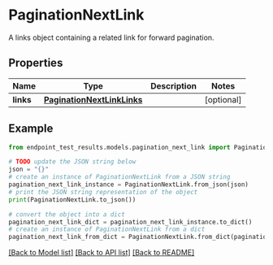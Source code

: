 # PaginationNextLink

A links object containing a related link for forward pagination.

## Properties

Name | Type | Description | Notes
------------ | ------------- | ------------- | -------------
**links** | [**PaginationNextLinkLinks**](PaginationNextLinkLinks.md) |  | [optional] 

## Example

```python
from endpoint_test_results.models.pagination_next_link import PaginationNextLink

# TODO update the JSON string below
json = "{}"
# create an instance of PaginationNextLink from a JSON string
pagination_next_link_instance = PaginationNextLink.from_json(json)
# print the JSON string representation of the object
print(PaginationNextLink.to_json())

# convert the object into a dict
pagination_next_link_dict = pagination_next_link_instance.to_dict()
# create an instance of PaginationNextLink from a dict
pagination_next_link_from_dict = PaginationNextLink.from_dict(pagination_next_link_dict)
```
[[Back to Model list]](../README.md#documentation-for-models) [[Back to API list]](../README.md#documentation-for-api-endpoints) [[Back to README]](../README.md)


